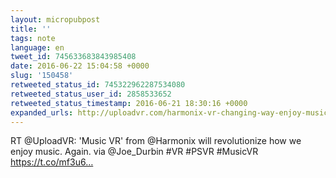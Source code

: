 ```yaml
---
layout: micropubpost
title: ''
tags: note
language: en
tweet_id: 745633683843985408
date: 2016-06-22 15:04:58 +0000
slug: '150458'
retweeted_status_id: 745322962287534080
retweeted_status_user_id: 2858533652
retweeted_status_timestamp: 2016-06-21 18:30:16 +0000
expanded_urls: http://uploadvr.com/harmonix-vr-changing-way-enjoy-music/
---
```

RT @UploadVR: 'Music VR' from @Harmonix will revolutionize how we enjoy music. Again.
via @Joe_Durbin #VR #PSVR #MusicVR
https://t.co/mf3u6…
